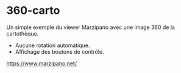 # 360-carto

Un simple exemple du viewer Marzipano avec une image 360 de la cartothèque.

- Aucune rotation automatique. 
- Affichage des boutons de contrôle. 

https://www.marzipano.net/
